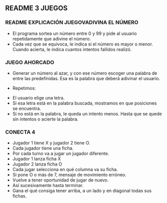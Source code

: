 ## README 3 JUEGOS

### **README EXPLICACIÓN JUEGOVADIVINA EL NÚMERO**

- El programa sortea un número entre 0 y 99 y pide al usuario repetidamente que adivine el número.
- Cada vez que se equivoca, le indica si el número es mayor o menor. Cuando acierta, le indica cuantos intentos fallidos realizó.

### **JUEGO AHORCADO**

- Generar un número al azar, y con ese número escoger una palabra de entre las predefinidas. Esa es la palabra que deberá adivinar el usuario.

* Repetimos:

- El usuario elige una letra.
- Si esa letra está en la palabra buscada, mostramos en que posiciones se encuentra.
- Si no está en la palabra, le queda un intento menos.
  Hasta que se quede sin intentos o acierte la palabra.

### **CONECTA 4**

- Jugador 1 tiene X y jugador 2 tiene O.
- Cada jugador tiene una ficha.
- Por cada turno va a jugar un jugador diferente.
- Jugador 1 lanza ficha X
- Jugador 2 lanza ficha O
- Cada jugar selecciona en qué columna va su ficha.
- Si pone O o más de 7, mensaje de movimiento erróneo.
- Vuelve a tener oportunidad de jugar de nuevo.
- Así sucesivamente hasta terminar.
- Gana el qué consiga tener arriba, a un lado y en diagonal todas sus fichas.
